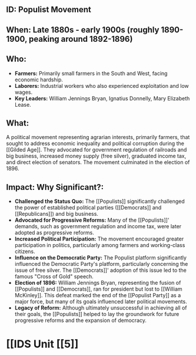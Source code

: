 ## ID: Populist Movement

## When: Late 1880s - early 1900s (roughly 1890-1900, peaking around 1892-1896)

## Who:
* **Farmers:** Primarily small farmers in the South and West, facing economic hardship.
* **Laborers:** Industrial workers who also experienced exploitation and low wages.
* **Key Leaders:** William Jennings Bryan, Ignatius Donnelly, Mary Elizabeth Lease.

## What: 
A political movement representing agrarian interests, primarily farmers, that sought to address economic inequality and political corruption during the [[Gilded Age]].  They advocated for government regulation of railroads and big business, increased money supply (free silver), graduated income tax, and direct election of senators.  The movement culminated in the election of 1896.

## Impact: Why Significant?:
* **Challenged the Status Quo:** The [[Populists]] significantly challenged the power of established political parties ([[Democrats]] and [[Republicans]]) and big business.
* **Advocated for Progressive Reforms:**  Many of the [[Populists]]' demands, such as government regulation and income tax, were later adopted as progressive reforms.
* **Increased Political Participation:** The movement encouraged greater participation in politics, particularly among farmers and working-class citizens.
* **Influence on the Democratic Party:** The Populist platform significantly influenced the Democratic Party's platform, particularly concerning the issue of free silver.  The [[Democrats]]' adoption of this issue led to the famous "Cross of Gold" speech.
* **Election of 1896:** William Jennings Bryan, representing the fusion of [[Populists]] and [[Democrats]], ran for president but lost to [[William McKinley]]. This defeat marked the end of the [[Populist Party]] as a major force, but many of its goals influenced later political movements.
* **Legacy of Reform:** Although ultimately unsuccessful in achieving all of their goals, the [[Populists]] helped to lay the groundwork for future progressive reforms and the expansion of democracy.

# [[IDS Unit [[5]]